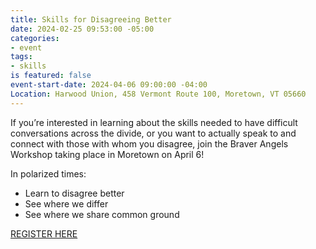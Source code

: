 ```yaml
---
title: Skills for Disagreeing Better
date: 2024-02-25 09:53:00 -05:00
categories:
- event
tags:
- skills
is featured: false
event-start-date: 2024-04-06 09:00:00 -04:00
Location: Harwood Union, 458 Vermont Route 100, Moretown, VT 05660
---
```



If you’re interested in learning about the skills needed to have difficult conversations across the divide, or you want to actually speak to and connect with those with whom you disagree, join the Braver Angels Workshop taking place in Moretown on April 6! 

In polarized times:

* Learn to disagree better 
* See where we differ
* See where we share common ground


[REGISTER HERE](https://www.eventbrite.com/e/skills-for-disagreeing-better-vt-state-registration-842113904357?aff=oddtdtcreator)

